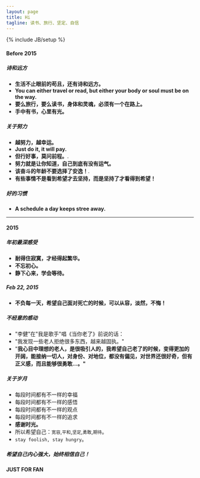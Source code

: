 ```yaml
---
layout: page
title: Hi
tagline: 读书、旅行、坚定、自信
---
```


{% include JB/setup %}

#### Before 2015

##### 诗和远方
- **生活不止眼前的苟且，还有诗和远方。**
- **You can either travel or read, but either your body or soul must be on the way.**
- **要么旅行，要么读书，身体和灵魂，必须有一个在路上。**
- **手中有书，心里有光。**

##### 关于努力 
- **越努力，越幸运。**
- **Just do it, it will pay.**
- **但行好事，莫问前程。**.
- **努力就是让你知道，自己到底有没有运气。**
- **该奋斗的年龄不要选择了安逸！**.
- **有些事情不是看到希望才去坚持，而是坚持了才看得到希望！**

##### 好的习惯
- **A schedule a day keeps stree away.**

---

#### 2015

##### 年初最深感受
- **耐得住寂寞，才经得起繁华。**
- **不忘初心。**
- **静下心来，学会等待。**

##### Feb 22, 2015
- **不负每一天，希望自己面对死亡的时候，可以从容，淡然，不悔！**

##### 不经意的感动
- "李健"在"我是歌手"唱《当你老了》前说的话：
- "我发现一些老人拒绝很多东西，越来越固执。"
- "**我心目中理想的老人，是很吸引人的，我希望自己老了的时候，变得更加的开阔，能接纳一切人，对身份、对地位，都没有偏见，对世界还很好奇，但有正义感，而且能够很勇敢…。"**

##### 关于岁月
- 每段时间都有不一样的幸福
- 每段时间都有不一样的感悟
- 每段时间都有不一样的观点
- 每段时间都有不一样的追求
- **感谢时光。**
- 所以希望自己：`宽容`,`平和`,`坚定`,`勇敢`,`期待`。
- `stay foolish, stay hungry`。

##### 希望自己内心强大，始终相信自己！


#### JUST FOR FAN

